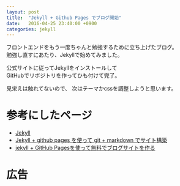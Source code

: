 ```yaml
---
layout: post
title:  "Jekyll + Github Pages でブログ開始"
date:   2016-04-25 23:40:00 +0900
categories: jekyll
---
```

フロントエンドをもう一度ちゃんと勉強するために立ち上げたブログ。  
勉強し直すにあたり、Jekyllで始めてみました。

公式サイトに従ってJekyllをインストールして  
GitHubでリポジトリを作ってひも付けて完了。

見栄えは触れてないので、
次はテーマかcssを調整しようと思います。


# 参考にしたページ
- [Jekyll](https://jekyllrb.com/ "Jekyll")
- [Jekyll + github pages を使って git + markdown でサイト構築](http://akkunchoi.github.io/jekyll-github-blogging.html "Jekyll + github pages を使って git + markdown でサイト構築")
- [jekyll + GitHub Pagesを使って無料でブログサイトを作る](http://j-caw.co.jp/blog/?p=1615 "jekyll + GitHub Pagesを使って無料でブログサイトを作る")

# 広告
<a href="https://link-a.net/gate.php?guid=on&mcode=tb4ehm5c&acode=mtjdjvcfbu2b&itemid=0"><img src="https://link-a.net/display_image.php?rand=9268&type=banner&banner_id=18693" alt="" /></a> 